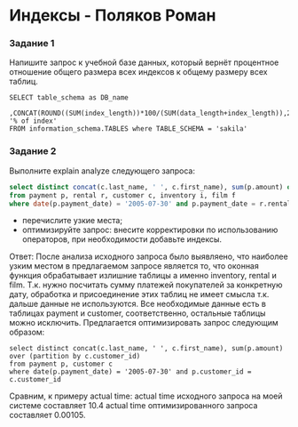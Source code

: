 # Индексы - Поляков Роман



### Задание 1

Напишите запрос к учебной базе данных, который вернёт процентное отношение общего размера всех индексов к общему размеру всех таблиц.
```
SELECT table_schema as DB_name
	,CONCAT(ROUND((SUM(index_length))*100/(SUM(data_length+index_length)),2),'%') '% of index'
FROM information_schema.TABLES where TABLE_SCHEMA = 'sakila'
```
### Задание 2

Выполните explain analyze следующего запроса:
```sql
select distinct concat(c.last_name, ' ', c.first_name), sum(p.amount) over (partition by c.customer_id, f.title)
from payment p, rental r, customer c, inventory i, film f
where date(p.payment_date) = '2005-07-30' and p.payment_date = r.rental_date and r.customer_id = c.customer_id and i.inventory_id = r.inventory_id
```
- перечислите узкие места;
- оптимизируйте запрос: внесите корректировки по использованию операторов, при необходимости добавьте индексы.

Ответ:
После анализа исходного запроса было выявляено, что наиболее узким местом в предлагаемом запросе является то, 
что оконная функция обрабатывает излишние таблицы а именно inventory, rental и film. Т.к. нужно посчитать сумму платежей покупателей 
за конкретную дату, обработка и присоединение этих таблиц не имеет смысла т.к. дальше данные не используются.
Все необходимые данные есть в таблицах payment и customer, соответственно, остальные таблицы можно исключить.
Предлагается оптимизировать запрос следующим образом:
```explain analyze
select distinct concat(c.last_name, ' ', c.first_name), sum(p.amount) over (partition by c.customer_id)
from payment p, customer c
where date(p.payment_date) = '2005-07-30' and p.customer_id = c.customer_id 
```
Сравним, к примеру actual time:
actual time исходного запроса на моей системе составляет 10.4
actual time оптимизированного запроса составляет 0.00105.

